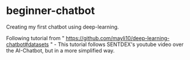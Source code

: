 # beginner-chatbot
Creating my first chatbot using deep-learning. 

Following tutorial from " https://github.com/mayli10/deep-learning-chatbot#datasets "
        - This tutorial follows SENTDEX's youtube video over the AI-Chatbot, but in a more simplified way. 
